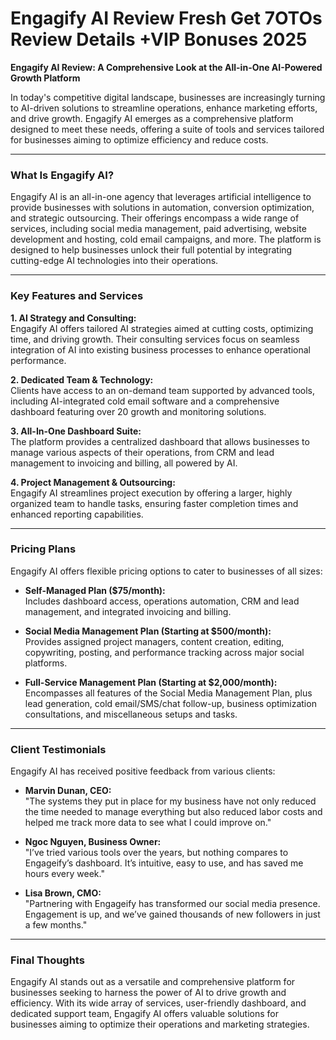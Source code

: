 # Engagify AI Review Fresh Get 7OTOs Review Details +VIP Bonuses 2025
<p class="" data-start="67" data-end="156"><strong data-start="67" data-end="156">Engagify AI Review: A Comprehensive Look at the All-in-One AI-Powered Growth Platform</strong></p>
<p class="" data-start="158" data-end="518">In today's competitive digital landscape, businesses are increasingly turning to AI-driven solutions to streamline operations, enhance marketing efforts, and drive growth. Engagify AI emerges as a comprehensive platform designed to meet these needs, offering a suite of tools and services tailored for businesses aiming to optimize efficiency and reduce costs.</p>


<hr class="" data-start="520" data-end="523" />

<h3 class="" data-start="525" data-end="549">What Is Engagify AI?</h3>
<p class="" data-start="551" data-end="1038">Engagify AI is an all-in-one agency that leverages artificial intelligence to provide businesses with solutions in automation, conversion optimization, and strategic outsourcing. Their offerings encompass a wide range of services, including social media management, paid advertising, website development and hosting, cold email campaigns, and more. The platform is designed to help businesses unlock their full potential by integrating cutting-edge AI technologies into their operations.</p>


<hr class="" data-start="1040" data-end="1043" />

<h3 class="" data-start="1045" data-end="1074">Key Features and Services</h3>
<p class="" data-start="1076" data-end="1346"><strong data-start="1076" data-end="1110">1. AI Strategy and Consulting:</strong><br data-start="1110" data-end="1113" />Engagify AI offers tailored AI strategies aimed at cutting costs, optimizing time, and driving growth. Their consulting services focus on seamless integration of AI into existing business processes to enhance operational performance.</p>
<p class="" data-start="1348" data-end="1580"><strong data-start="1348" data-end="1383">2. Dedicated Team &amp; Technology:</strong><br data-start="1383" data-end="1386" />Clients have access to an on-demand team supported by advanced tools, including AI-integrated cold email software and a comprehensive dashboard featuring over 20 growth and monitoring solutions.</p>
<p class="" data-start="1582" data-end="1808"><strong data-start="1582" data-end="1616">3. All-In-One Dashboard Suite:</strong><br data-start="1616" data-end="1619" />The platform provides a centralized dashboard that allows businesses to manage various aspects of their operations, from CRM and lead management to invoicing and billing, all powered by AI.</p>
<p class="" data-start="1810" data-end="2025"><strong data-start="1810" data-end="1850">4. Project Management &amp; Outsourcing:</strong><br data-start="1850" data-end="1853" />Engagify AI streamlines project execution by offering a larger, highly organized team to handle tasks, ensuring faster completion times and enhanced reporting capabilities.</p>


<hr class="" data-start="2027" data-end="2030" />

<h3 class="" data-start="2032" data-end="2049">Pricing Plans</h3>
<p class="" data-start="2051" data-end="2131">Engagify AI offers flexible pricing options to cater to businesses of all sizes:</p>

<ul data-start="2133" data-end="2743">
 	<li class="" data-start="2133" data-end="2284">
<p class="" data-start="2135" data-end="2284"><strong data-start="2135" data-end="2169">Self-Managed Plan ($75/month):</strong><br data-start="2169" data-end="2172" />Includes dashboard access, operations automation, CRM and lead management, and integrated invoicing and billing.</p>
</li>
 	<li class="" data-start="2286" data-end="2489">
<p class="" data-start="2288" data-end="2489"><strong data-start="2288" data-end="2346">Social Media Management Plan (Starting at $500/month):</strong><br data-start="2346" data-end="2349" />Provides assigned project managers, content creation, editing, copywriting, posting, and performance tracking across major social platforms.</p>
</li>
 	<li class="" data-start="2491" data-end="2743">
<p class="" data-start="2493" data-end="2743"><strong data-start="2493" data-end="2553">Full-Service Management Plan (Starting at $2,000/month):</strong><br data-start="2553" data-end="2556" />Encompasses all features of the Social Media Management Plan, plus lead generation, cold email/SMS/chat follow-up, business optimization consultations, and miscellaneous setups and tasks.</p>
</li>
</ul>

<hr class="" data-start="2745" data-end="2748" />

<h3 class="" data-start="2750" data-end="2773">Client Testimonials</h3>
<p class="" data-start="2775" data-end="2839">Engagify AI has received positive feedback from various clients:</p>

<ul data-start="2841" data-end="3438">
 	<li class="" data-start="2841" data-end="3065">
<p class="" data-start="2843" data-end="3065"><strong data-start="2843" data-end="2865">Marvin Dunan, CEO:</strong><br data-start="2865" data-end="2868" />"The systems they put in place for my business have not only reduced the time needed to manage everything but also reduced labor costs and helped me track more data to see what I could improve on."</p>
</li>
 	<li class="" data-start="3067" data-end="3257">
<p class="" data-start="3069" data-end="3257"><strong data-start="3069" data-end="3101">Ngoc Nguyen, Business Owner:</strong><br data-start="3101" data-end="3104" />"I’ve tried various tools over the years, but nothing compares to Engageify’s dashboard. It’s intuitive, easy to use, and has saved me hours every week."</p>
</li>
 	<li class="" data-start="3259" data-end="3438">
<p class="" data-start="3261" data-end="3438"><strong data-start="3261" data-end="3281">Lisa Brown, CMO:</strong><br data-start="3281" data-end="3284" />"Partnering with Engageify has transformed our social media presence. Engagement is up, and we’ve gained thousands of new followers in just a few months."</p>
</li>
</ul>

<hr class="" data-start="3440" data-end="3443" />

<h3 class="" data-start="3445" data-end="3463">Final Thoughts</h3>
<p class="" data-start="3465" data-end="3812">Engagify AI stands out as a versatile and comprehensive platform for businesses seeking to harness the power of AI to drive growth and efficiency. With its wide array of services, user-friendly dashboard, and dedicated support team, Engagify AI offers valuable solutions for businesses aiming to optimize their operations and marketing strategies.</p>
